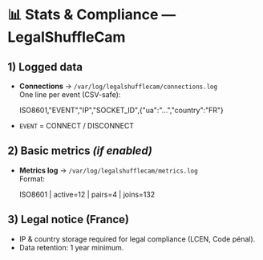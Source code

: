 # 📊 Stats & Compliance — LegalShuffleCam

## 1) Logged data
- **Connections** → `/var/log/legalshufflecam/connections.log`  
  One line per event (CSV-safe):

    ISO8601,"EVENT","IP","SOCKET_ID",{"ua":"...","country":"FR"}

- `EVENT` = CONNECT / DISCONNECT

## 2) Basic metrics *(if enabled)*
- **Metrics log** → `/var/log/legalshufflecam/metrics.log`  
  Format:

    ISO8601 | active=12 | pairs=4 | joins=132

## 3) Legal notice (France)
- IP & country storage required for legal compliance (LCEN, Code pénal).
- Data retention: 1 year minimum.
